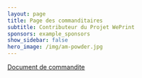 ```yaml
---
layout: page
title: Page des commanditaires
subtitle: Contributeur du Projet WePrint
sponsors: example_sponsors
show_sidebar: false
hero_image: /img/am-powder.jpg
---
```


[Document de commandite](/GES_Comu_PlandecommanditeWePrint_V06.pdf)